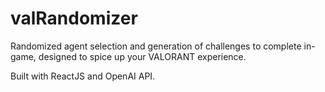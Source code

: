 # valRandomizer
Randomized agent selection and generation of challenges to complete in-game, designed to spice up your VALORANT experience.

Built with ReactJS and OpenAI API.
